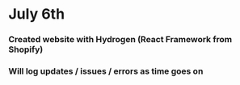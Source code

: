 # July 6th 

### Created website with Hydrogen (React Framework from Shopify)

### Will log updates / issues / errors as time goes on